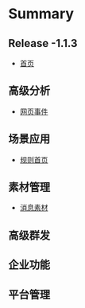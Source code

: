 # Summary

## Release -1.1.3

* [首页](README.md)

## 高级分析

* [网页事件](gao-ji-fen-xi/wang-ye-shi-jian.md)

## 场景应用

* [规则首页](chang-jing-ying-yong/gui-ze-shou-ye.md)

## 素材管理

* [消息素材](su-cai-guan-li/xiao-xi-su-cai.md)

## 高级群发

## 企业功能

## 平台管理

